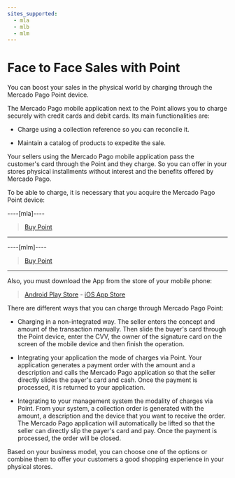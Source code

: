 ```yaml
---
sites_supported:
  - mla
  - mlb
  - mlm
---
```


# Face to Face Sales with Point
You can boost your sales in the physical world by charging through the Mercado Pago Point device.

The Mercado Pago mobile application next to the Point allows you to charge securely with credit cards and debit cards. Its main functionalities are:

- Charge using a collection reference so you can reconcile it.

- Maintain a catalog of products to expedite the sale.

Your sellers using the Mercado Pago mobile application pass the customer's card through the Point and they charge. So you can offer in your stores physical installments without interest and the benefits offered by Mercado Pago.

To be able to charge, it is necessary that you acquire the Mercado Pago Point device:


----[mla]----
> [Buy Point](https://www.mercadopago.com.ar/lector-tarjetas-credito-point?ref=devsite)
------------
----[mlm]----
> [Buy Point](https://www.mercadopago.com.mx/lector-tarjetas-credito-point?ref=devsite)
------------  


Also, you must download the App from the store of your mobile phone:

> [Android Play Store](https://play.google.com/store/apps/details?id=com.mercadopago.wallet&hl=es_419) - [iOS App Store](https://itunes.apple.com/ar/app/mercado-pago/id925436649?mt=8)

There are different ways that you can charge through Mercado Pago Point:

* Charging in a non-integrated way. The seller enters the concept and amount of the transaction manually. Then slide the buyer's card through the Point device, enter the CVV, the owner of the signature card on the screen of the mobile device and then finish the operation.

* Integrating your application the mode of charges via Point. Your application generates a payment order with the amount and a description and calls the Mercado Pago application so that the seller directly slides the payer's card and cash. Once the payment is processed, it is returned to your application.

* Integrating to your management system the modality of charges via Point. From your system, a collection order is generated with the amount, a description and the device that you want to receive the order. The Mercado Pago application will automatically be lifted so that the seller can directly slip the payer's card and pay. Once the payment is processed, the order will be closed.


Based on your business model, you can choose one of the options or combine them to offer your customers a good shopping experience in your physical stores.